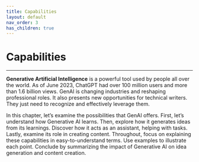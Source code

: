 ```yaml
---
title: Capabilities
layout: default
nav_order: 3
has_children: true
---
```


# **Capabilities** #
***

**Generative Artificial Intelligence** is a powerful tool used by people all over the world. As of June 2023, ChatGPT had over 100 million users and more than 1.6 billion views. GenAI is changing industries and reshaping professional roles. It also presents new opportunities for technical writers. They just need to recognize and effectively leverage them. 

In this chapter, let’s examine the possibilities that GenAI offers. First, let’s understand how Generative AI learns. Then, explore how it generates ideas from its learnings. Discover how it acts as an assistant, helping with tasks. Lastly, examine its role in creating content. Throughout, focus on explaining these capabilities in easy-to-understand terms. Use examples to illustrate each point. Conclude by summarizing the impact of Generative AI on idea generation and content creation.
